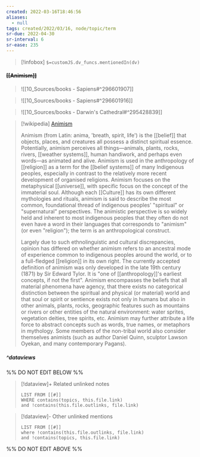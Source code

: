 ```yaml
---
created: 2022-03-16T18:46:56 
aliases:
  - null
tags: created/2022/03/16, node/topic/term
sr-due: 2022-04-30
sr-interval: 6
sr-ease: 235
---
```

> [!infobox]
`$=customJS.dv_funcs.mentionedIn(dv)`

#### <s class="topic-title">[[Animism]]</s>

> ![[10_Sources/books - Sapiens#^296601907]]

> ![[10_Sources/books - Sapiens#^296601916]]

> ![[10_Sources/books - Darwin's Cathedral#^295428839]]

> [!wikipedia] [Animism](https://en.wikipedia.org/wiki/Animism)
> 
> Animism (from Latin: anima, 'breath, spirit, life') is the [[belief]] that objects, places, and creatures all possess a distinct spiritual essence. Potentially, animism perceives all things—animals, plants, rocks, rivers, [[weather systems]], human handiwork, and perhaps even words—as animated and alive. Animism is used in the anthropology of [[religion]] as a term for the [[belief systems]] of many Indigenous peoples, especially in contrast to the relatively more recent development of organised religions. Animism focuses on the metaphysical [[universe]], with specific focus on the concept of the immaterial soul. Although each [[Culture]] has its own different mythologies and rituals, animism is said to describe the most common, foundational thread of indigenous peoples' "spiritual" or "supernatural" perspectives. The animistic perspective is so widely held and inherent to most indigenous peoples that they often do not even have a word in their languages that corresponds to "animism" (or even "religion"); the term is an anthropological construct.
> 
> Largely due to such ethnolinguistic and cultural discrepancies, opinion has differed on whether animism refers to an ancestral mode of experience common to indigenous peoples around the world, or to a full-fledged [[religion]] in its own right. The currently accepted definition of animism was only developed in the late 19th century (1871) by Sir Edward Tylor. It is "one of [[anthropology]]'s earliest concepts, if not the first". Animism encompasses the beliefs that all material phenomena have agency, that there exists no categorical distinction between the spiritual and physical (or material) world and that soul or spirit or sentience exists not only in humans but also in other animals, plants, rocks, geographic features such as mountains or rivers or other entities of the natural environment: water sprites, vegetation deities, tree spirits, etc. Animism may further attribute a life force to abstract concepts such as words, true names, or metaphors in mythology. Some members of the non-tribal world also consider themselves animists (such as author Daniel Quinn, sculptor Lawson Oyekan, and many contemporary Pagans).
>

##### ^dataviews

%% DO NOT EDIT BELOW %%
> [!dataview]+ Related unlinked notes
> ```dataview
> LIST FROM [[#]]
> WHERE contains(topics, this.file.link)
> and !contains(this.file.outlinks, file.link)
> ```
 
> [!dataview]- Other unlinked mentions
> ```dataview
> LIST FROM [[#]]
> where !contains(this.file.outlinks, file.link)
> and !contains(topics, this.file.link)
> ```

%% DO NOT EDIT ABOVE %%